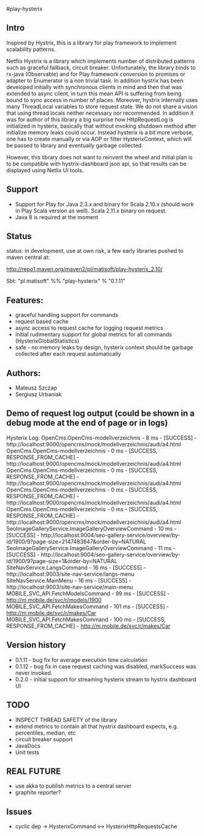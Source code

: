 #play-hysterix

## Intro

Inspired by Hystrix, this is a library for play framework to implement scalability patterns.

Netflix Hystrix is a library which implements number of distributed patterns such as graceful fallback, circuit breaker.
Unfortunately, the library binds to rx-java (Observable) and for Play framework conversion to promises or adapter to
Enumerator is a non trivial task. In addition hystrix has been developed initially with synchronous clients in mind and then
that was extended to async client, in turn this mean API is suffering from being bound to sync access in number of places.
Moreover, hystrix internally uses many ThreadLocal variables to store request state. We do not share a vision that
using thread locals neither necessary nor recommended. In addition it was for author of this library a big surprise how HttpRequestLog is initialized in hysterix,
basically that without invoking shutdown method after initialize memory leaks could occur. Instead hysterix is a bit more verbose, one
has to create manually or via AOP or filter HysterixContext, which will be passed to library and eventually garbage collected. 

However, this library does not want to reinvent the wheel and initial plan is to be compatible with hystrix-dashboard json api, so that results can be displayed using Netlix UI tools. 

## Support

- Support for Play for Java 2.3.x and binary for Scala 2.10.x (should work in Play Scala version as well). 
Scala 2.11.x binary on request.
- Java 8 is required at the moment

## Status 
status: in development, use at own risk, a few early libraries pushed to maven central at:

http://repo1.maven.org/maven2/pl/matisoft/play-hysterix_2.10/

Sbt: "pl.matisoft" %% "play-hysterix" % "0.1.11"

## Features:
- graceful handling support for commands
- request based cache
- async access to request cache for logging request metrics
- initial rudimentary support for global metrics for all commands (HysterixGlobalStatistics)
- safe - no memory leaks by design, hysterix context should be garbage collected after each request automatically

## Authors:
- Mateusz Szczap
- Sergiusz Urbaniak

## Demo of request log output (could be shown in a debug mode at the end of page or in logs)
Hysterix Log:
OpenCms.OpenCms-modellverzeichnis - 8 ms - [SUCCESS] - http://localhost:9000/opencms/mock/modellverzeichnis/audi/a4.html
OpenCms.OpenCms-modellverzeichnis - 0 ms - [SUCCESS, RESPONSE_FROM_CACHE] - http://localhost:9000/opencms/mock/modellverzeichnis/audi/a4.html
OpenCms.OpenCms-modellverzeichnis - 0 ms - [SUCCESS, RESPONSE_FROM_CACHE] - http://localhost:9000/opencms/mock/modellverzeichnis/audi/a4.html
OpenCms.OpenCms-modellverzeichnis - 0 ms - [SUCCESS, RESPONSE_FROM_CACHE] - http://localhost:9000/opencms/mock/modellverzeichnis/audi/a4.html
OpenCms.OpenCms-modellverzeichnis - 0 ms - [SUCCESS, RESPONSE_FROM_CACHE] - http://localhost:9000/opencms/mock/modellverzeichnis/audi/a4.html
SeoImageGalleryService.ImageGalleryOverviewCommand - 10 ms - [SUCCESS] - http://localhost:9004/seo-gallery-service/overview/by-id/1900/9?page-size=2147483647&order-by=NATURAL
SeoImageGalleryService.ImageGalleryOverviewCommand - 11 ms - [SUCCESS] - http://localhost:9004/seo-gallery-service/overview/by-id/1900/9?page-size=1&order-by=NATURAL
SiteNavService.LangsCommand - 16 ms - [SUCCESS] - http://localhost:9003/site-nav-service/langs-menu
SiteNavService.MainMenu - 16 ms - [SUCCESS] - http://localhost:9003/site-nav-service/main-menu
MOBILE_SVC_API.FetchModelsCommand - 99 ms - [SUCCESS] - http://m.mobile.de/svc/r/models/1900
MOBILE_SVC_API.FetchMakesCommand - 101 ms - [SUCCESS] - http://m.mobile.de/svc/r/makes/Car
MOBILE_SVC_API.FetchMakesCommand - 100 ms - [SUCCESS, RESPONSE_FROM_CACHE] - http://m.mobile.de/svc/r/makes/Car

## Version history
- 0.1.11 - bug fix for average execution time calculation
- 0.1.12 - bug fix in case request caching was disabled, markSuccess was never invoked.
- 0.2.0 - initial support for streaming hysterix stream to hystrix dashboard UI

## TODO
- INSPECT THREAD SAFETY of the library
- extend metrics to contain all that hystrix dashboard expects, e.g. percentiles, median, etc
- circuit breaker support
- JavaDocs
- Unit tests

## REAL FUTURE
- use akka to publish metrics to a central server
- graphite reporter?

## Issues
- cyclic dep -> HysterixCommand <-> HysterixHttpRequestsCache
